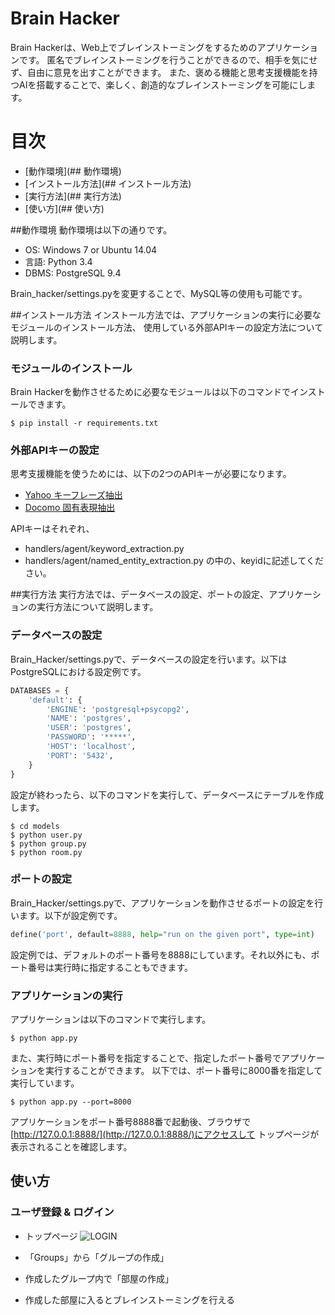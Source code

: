 # Brain	Hacker
Brain Hackerは、Web上でブレインストーミングをするためのアプリケーションです。
匿名でブレインストーミングを行うことができるので、相手を気にせず、自由に意見を出すことができます。
また、褒める機能と思考支援機能を持つAIを搭載することで、楽しく、創造的なブレインストーミングを可能にします。

# 目次
* [動作環境](## 動作環境)
* [インストール方法](## インストール方法)
* [実行方法](## 実行方法)
* [使い方](## 使い方)

##動作環境
動作環境は以下の通りです。
* OS: Windows 7 or Ubuntu 14.04
* 言語: Python 3.4
* DBMS: PostgreSQL 9.4

Brain_hacker/settings.pyを変更することで、MySQL等の使用も可能です。

##インストール方法
インストール方法では、アプリケーションの実行に必要なモジュールのインストール方法、
使用している外部APIキーの設定方法について説明します。

### モジュールのインストール
Brain Hackerを動作させるために必要なモジュールは以下のコマンドでインストールできます。
```shell
$ pip install -r requirements.txt
```

### 外部APIキーの設定
思考支援機能を使うためには、以下の2つのAPIキーが必要になります。
* [Yahoo キーフレーズ抽出](http://developer.yahoo.co.jp/webapi/jlp/keyphrase/v1/extract.html)
* [Docomo 固有表現抽出](https://dev.smt.docomo.ne.jp/?p=docs.api.page&api_name=language_analysis&p_name=api_2#tag01)

APIキーはそれぞれ、
* handlers/agent/keyword_extraction.py
* handlers/agent/named_entity_extraction.py
の中の、keyidに記述してください。


##実行方法
実行方法では、データベースの設定、ポートの設定、アプリケーションの実行方法について説明します。
### データベースの設定
Brain_Hacker/settings.pyで、データベースの設定を行います。以下はPostgreSQLにおける設定例です。
```python
DATABASES = {
    'default': {
        'ENGINE': 'postgresql+psycopg2',
        'NAME': 'postgres',
        'USER': 'postgres',
        'PASSWORD': '*****',
        'HOST': 'localhost',
        'PORT': '5432',
    }
}
```

設定が終わったら、以下のコマンドを実行して、データベースにテーブルを作成します。
```shell
$ cd models
$ python user.py
$ python group.py
$ python room.py
```


### ポートの設定
Brain_Hacker/settings.pyで、アプリケーションを動作させるポートの設定を行います。以下が設定例です。
```python
define('port', default=8888, help="run on the given port", type=int)
```
設定例では、デフォルトのポート番号を8888にしています。それ以外にも、ポート番号は実行時に指定することもできます。

### アプリケーションの実行
アプリケーションは以下のコマンドで実行します。
```shell
$ python app.py
```
また、実行時にポート番号を指定することで、指定したポート番号でアプリケーションを実行することができます。
以下では、ポート番号に8000番を指定して実行しています。
```shell
$ python app.py --port=8000
```
アプリケーションをポート番号8888番で起動後、ブラウザで[http://127.0.0.1:8888/](http://127.0.0.1:8888/)にアクセスして
トップページが表示されることを確認します。


## 使い方
### ユーザ登録 & ログイン
* トップページ
![LOGIN](https://raw.github.com/wiki/Hironsan/Brain_Hacker/images/01_BrainHacker_TopPage.GIF)



* 「Groups」から「グループの作成」
* 作成したグループ内で「部屋の作成」
* 作成した部屋に入るとブレインストーミングを行える